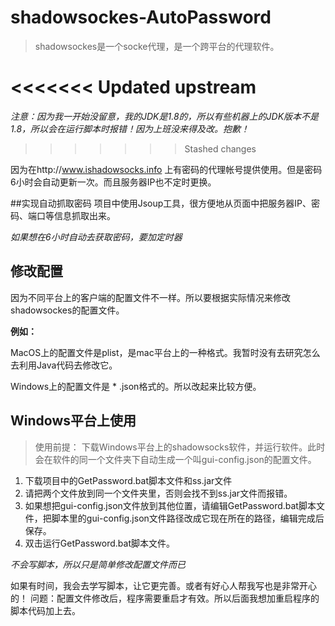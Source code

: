 # shadowsockes-AutoPassword

>shadowsockes是一个socke代理，是一个跨平台的代理软件。

<<<<<<< Updated upstream
=======
*注意：因为我一开始没留意，我的JDK是1.8的，所以有些机器上的JDK版本不是1.8，所以会在运行脚本时报错！因为上班没来得及改。抱歉！*
>>>>>>> Stashed changes

因为在http://www.ishadowsocks.info 上有密码的代理帐号提供使用。但是密码6小时会自动更新一次。而且服务器IP也不定时更换。

##实现自动抓取密码
项目中使用Jsoup工具，很方便地从页面中把服务器IP、密码、端口等信息抓取出来。

*如果想在6小时自动去获取密码，要加定时器*

## 修改配置
因为不同平台上的客户端的配置文件不一样。所以要根据实际情况来修改shadowsockes的配置文件。

**例如：**

MacOS上的配置文件是plist，是mac平台上的一种格式。我暂时没有去研究怎么去利用Java代码去修改它。

Windows上的配置文件是 * .json格式的。所以改起来比较方便。

## Windows平台上使用

> 使用前提：
> 下载Windows平台上的shadowsocks软件，并运行软件。此时会在软件的同一个文件夹下自动生成一个叫gui-config.json的配置文件。

1. 下载项目中的GetPassword.bat脚本文件和ss.jar文件
2. 请把两个文件放到同一个文件夹里，否则会找不到ss.jar文件而报错。
3. 如果想把gui-config.json文件放到其他位置，请编辑GetPassword.bat脚本文件，把脚本里的gui-config.json文件路径改成它现在所在的路径，编辑完成后保存。
4. 双击运行GetPassword.bat脚本文件。

*不会写脚本，所以只是简单修改配置文件而已*

如果有时间，我会去学写脚本，让它更完善。或者有好心人帮我写也是非常开心的！
问题：配置文件修改后，程序需要重启才有效。所以后面我想加重启程序的脚本代码加上去。
